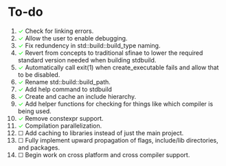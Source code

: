 <style type="text/css">
	c { color:#00FF00; }
	c::before { content: "✓"; }
	nc::before { content: "☐"; }
</style>

# To-do

1. <c></c> Check for linking errors.  
2. <c></c> Allow the user to enable debugging.  
4. <c></c> Fix redundency in std::build::build_type naming.  
5. <c></c> Revert from concepts to traditional sfinae to lower the required standard version needed when building stdbuild.  
8. <c></c> Automatically call exit(1) when create_executable fails and allow that to be disabled.
9. <c></c> Rename std::build::build_path.  
10. <c></c> Add help command to stdbuild
11. <c></c> Create and cache an include hierarchy.
12. <c></c> Add helper functions for checking for things like which compiler is being used.
13. <c></c> Remove constexpr support.
7. <c></c> Compilation parallelization.  
14. <nc></nc> Add caching to libraries instead of just the main project.
3. <nc></nc> Fully implement upward propagation of flags, include/lib directories, and packages.  
6. <nc></nc> Begin work on cross platform and cross compiler support.  